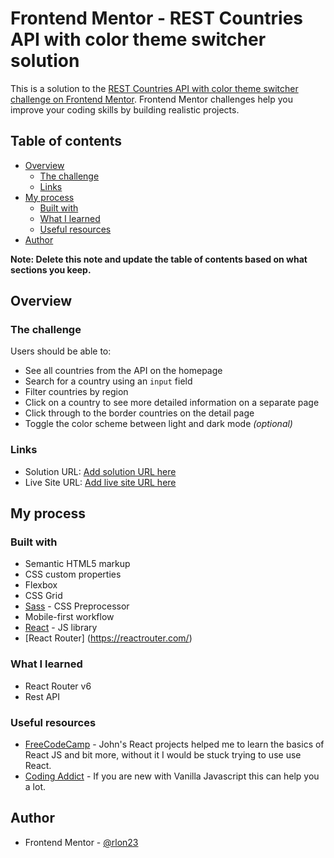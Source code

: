 # Frontend Mentor - REST Countries API with color theme switcher solution

This is a solution to the [REST Countries API with color theme switcher challenge on Frontend Mentor](https://www.frontendmentor.io/challenges/rest-countries-api-with-color-theme-switcher-5cacc469fec04111f7b848ca). Frontend Mentor challenges help you improve your coding skills by building realistic projects.

## Table of contents

- [Overview](#overview)
  - [The challenge](#the-challenge)
  - [Links](#links)
- [My process](#my-process)
  - [Built with](#built-with)
  - [What I learned](#what-i-learned)
  - [Useful resources](#useful-resources)
- [Author](#author)

**Note: Delete this note and update the table of contents based on what sections you keep.**

## Overview

### The challenge

Users should be able to:

- See all countries from the API on the homepage
- Search for a country using an `input` field
- Filter countries by region
- Click on a country to see more detailed information on a separate page
- Click through to the border countries on the detail page
- Toggle the color scheme between light and dark mode _(optional)_

### Links

- Solution URL: [Add solution URL here](https://github.com/rlon23/fem-countries-api)
- Live Site URL: [Add live site URL here](https://arlony-fem-countries-api.netlify.app/)

## My process

### Built with

- Semantic HTML5 markup
- CSS custom properties
- Flexbox
- CSS Grid
- [Sass](https://sass-lang.com/) - CSS Preprocessor
- Mobile-first workflow
- [React](https://reactjs.org/) - JS library
- [React Router] (https://reactrouter.com/)

### What I learned

- React Router v6
- Rest API

### Useful resources

- [FreeCodeCamp](https://youtu.be/a_7Z7C_JCyo?t=27597) - John's React projects helped me to learn the basics of React JS and bit more, without it I would be stuck trying to use use React.
- [Coding Addict](https://www.youtube.com/watch?v=c5SIG7Ie0dM) - If you are new with Vanilla Javascript this can help you a lot.

## Author

- Frontend Mentor - [@rlon23](https://www.frontendmentor.io/profile/rlon23)
